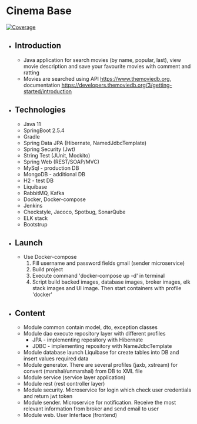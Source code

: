 # Cinema Base

[![Coverage](https://sonarcloud.io/api/project_badges/measure?project=Sergey113222_Cinema-Base-Gradle&metric=coverage)](https://sonarcloud.io/summary/new_code?id=Sergey113222_Cinema-Base-Gradle)

- ## Introduction
    - Java application for search movies (by name, popular, last), view movie description and save your favourite movies
      with comment and ratting
    - Movies are searched using API https://www.themoviedb.org,
      documentation https://developers.themoviedb.org/3/getting-started/introduction
- ## Technologies
    - Java 11
    - SpringBoot 2.5.4
    - Gradle
    - Spring Data JPA (Hibernate, NamedJdbcTemplate)
    - Spring Security (Jwt)
    - String Test (JUnit, Mockito)
    - Spring Web (REST/SOAP/MVC)
    - MySql - production DB
    - MongoDB - additional DB
    - H2 - test DB
    - Liquibase
    - RabbitMQ, Kafka
    - Docker, Docker-compose
    - Jenkins
    - Checkstyle, Jacoco, Spotbug, SonarQube
    - ELK stack
    - Bootstrup
- ## Launch    
    - Use Docker-compose
        1. Fill username and password fields gmail (sender microservice)
        2. Build project
        3. Execute command 'docker-compose up -d' in terminal
        4. Script build backed images, database images, broker images, elk stack images and UI image. Then start
           containers with profile 'docker'

- ## Content
    - Module common contain model, dto, exception classes
    - Module dao execute repository layer with different profiles
        - JPA - implementing repository with Hibernate
        - JDBC - implementing repository with NameJdbcTemplate
    - Module database launch Liquibase for create tables into DB and insert values required data
    - Module generator. There are several profiles (jaxb, xstream) for convert (marshal/unmarshal) from DB to XML file
    - Module service (service layer application)
    - Module rest (rest controller layer)
    - Module security. Microservice for login which check user credentials and return jwt token
    - Module sender. Microservice for notification. Receive the most relevant information from broker and send email to
       user
    - Module web. User Interface (frontend)